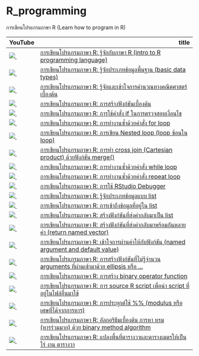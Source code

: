 # R_programming
การเขียนโปรแกรมภาษา R (Learn how to program in R)

<table border="0" class="dataframe">
  <thead>
    <tr style="text-align: right;">
      <th>YouTube</th>
      <th>title</th>
    </tr>
  </thead>
  <tbody>
    <tr>
      <td><a href=https://youtu.be/oy4qViQLXsI><img src=https://i.ytimg.com/vi/oy4qViQLXsI/mqdefault.jpg />&nbsp;</a></td>
      <td><a href="https://youtu.be/oy4qViQLXsI">การเขียนโปรแกรมภาษา R: รู้จักกับภาษา R (intro to R programming language)</a></td>
    </tr>
    <tr>
      <td><a href=https://youtu.be/KpdnzjYfrpU><img src=https://i.ytimg.com/vi/KpdnzjYfrpU/mqdefault.jpg />&nbsp;</a></td>
      <td><a href="https://youtu.be/KpdnzjYfrpU">การเขียนโปรแกรมภาษา R: รู้จักประเภทข้อมูลพื้นฐาน (basic data types)</a></td>
    </tr>
    <tr>
      <td><a href=https://youtu.be/r3xfMksvUWw><img src=https://i.ytimg.com/vi/r3xfMksvUWw/mqdefault.jpg />&nbsp;</a></td>
      <td><a href="https://youtu.be/r3xfMksvUWw">การเขียนโปรแกรมภาษา R: รู้จักและเข้าใจการคำนวณทางคณิตศาสตร์เบื้องต้น</a></td>
    </tr>
    <tr>
      <td><a href=https://youtu.be/aJwV03TmtIs><img src=https://i.ytimg.com/vi/aJwV03TmtIs/mqdefault.jpg />&nbsp;</a></td>
      <td><a href="https://youtu.be/aJwV03TmtIs">การเขียนโปรแกรมภาษา R: การสร้างฟังก์ชันเบื้องต้น</a></td>
    </tr>
    <tr>
      <td><a href=https://youtu.be/Bf5cYUK-lHU><img src=https://i.ytimg.com/vi/Bf5cYUK-lHU/mqdefault.jpg />&nbsp;</a></td>
      <td><a href="https://youtu.be/Bf5cYUK-lHU">การเขียนโปรแกรมภาษา R: การใช้คำสั่ง if ในการตรวจสอบเงื่อนไข</a></td>
    </tr>
    <tr>
      <td><a href=https://youtu.be/glBI638vgbQ><img src=https://i.ytimg.com/vi/glBI638vgbQ/mqdefault.jpg />&nbsp;</a></td>
      <td><a href="https://youtu.be/glBI638vgbQ">การเขียนโปรแกรมภาษา R: การทำงานซ้ำด้วยคำสั่ง for loop</a></td>
    </tr>
    <tr>
      <td><a href=https://youtu.be/XQxPrqGY3PA><img src=https://i.ytimg.com/vi/XQxPrqGY3PA/mqdefault.jpg />&nbsp;</a></td>
      <td><a href="https://youtu.be/XQxPrqGY3PA">การเขียนโปรแกรมภาษา R: การเขียน Nested loop (loop ซ้อนใน loop)</a></td>
    </tr>
    <tr>
      <td><a href=https://youtu.be/vscgECmaM9Y><img src=https://i.ytimg.com/vi/vscgECmaM9Y/mqdefault.jpg />&nbsp;</a></td>
      <td><a href="https://youtu.be/vscgECmaM9Y">การเขียนโปรแกรมภาษา R: การทำ cross join (Cartesian product) ด้วยฟังก์ชัน merge()</a></td>
    </tr>
    <tr>
      <td><a href=https://youtu.be/3ftDM9pRwlY><img src=https://i.ytimg.com/vi/3ftDM9pRwlY/mqdefault.jpg />&nbsp;</a></td>
      <td><a href="https://youtu.be/3ftDM9pRwlY">การเขียนโปรแกรมภาษา R: การทำงานซ้ำด้วยคำสั่ง while loop</a></td>
    </tr>
    <tr>
      <td><a href=https://youtu.be/CYDZrAHjAL0><img src=https://i.ytimg.com/vi/CYDZrAHjAL0/mqdefault.jpg />&nbsp;</a></td>
      <td><a href="https://youtu.be/CYDZrAHjAL0">การเขียนโปรแกรมภาษา R: การทำงานซ้ำด้วยคำสั่ง repeat loop</a></td>
    </tr>
    <tr>
      <td><a href=https://youtu.be/0N_0wN45BIw><img src=https://i.ytimg.com/vi/0N_0wN45BIw/mqdefault.jpg />&nbsp;</a></td>
      <td><a href="https://youtu.be/0N_0wN45BIw">การเขียนโปรแกรมภาษา R: การใช้ RStudio Debugger</a></td>
    </tr>
    <tr>
      <td><a href=https://youtu.be/Sv1HvvxqR9g><img src=https://i.ytimg.com/vi/Sv1HvvxqR9g/mqdefault.jpg />&nbsp;</a></td>
      <td><a href="https://youtu.be/Sv1HvvxqR9g">การเขียนโปรแกรมภาษา R: รู้จักประเภทข้อมูลแบบ list</a></td>
    </tr>
    <tr>
      <td><a href=https://youtu.be/xAeOvJ114Rk><img src=https://i.ytimg.com/vi/xAeOvJ114Rk/mqdefault.jpg />&nbsp;</a></td>
      <td><a href="https://youtu.be/xAeOvJ114Rk">การเขียนโปรแกรมภาษา R: การเข้าถึงข้อมูลที่อยู่ใน list</a></td>
    </tr>
    <tr>
      <td><a href=https://youtu.be/YSx5Zu9OjUA><img src=https://i.ytimg.com/vi/YSx5Zu9OjUA/mqdefault.jpg />&nbsp;</a></td>
      <td><a href="https://youtu.be/YSx5Zu9OjUA">การเขียนโปรแกรมภาษา R: สร้างฟังก์ชันที่ส่งค่ากลับมาเป็น list</a></td>
    </tr>
    <tr>
      <td><a href=https://youtu.be/kFt6mzOF1Yg><img src=https://i.ytimg.com/vi/kFt6mzOF1Yg/mqdefault.jpg />&nbsp;</a></td>
      <td><a href="https://youtu.be/kFt6mzOF1Yg">การเขียนโปรแกรมภาษา R: สร้างฟังก์ชันที่ส่งค่ากลับมาพร้อมกันหลายค่า (return named vector)</a></td>
    </tr>
    <tr>
      <td><a href=https://youtu.be/OPk1c2iQShQ><img src=https://i.ytimg.com/vi/OPk1c2iQShQ/mqdefault.jpg />&nbsp;</a></td>
      <td><a href="https://youtu.be/OPk1c2iQShQ">การเขียนโปรแกรมภาษา R: เข้าใจการผ่านค่าให้กับฟังก์ชัน (named argument and default value)</a></td>
    </tr>
    <tr>
      <td><a href=https://youtu.be/sUni9EhFB08><img src=https://i.ytimg.com/vi/sUni9EhFB08/mqdefault.jpg />&nbsp;</a></td>
      <td><a href="https://youtu.be/sUni9EhFB08">การเขียนโปรแกรมภาษา R: การสร้างฟังก์ชันที่ไม่รู้จำนวน arguments ที่ผ่านเข้ามาด้วย ellipsis หรือ ...</a></td>
    </tr>
    <tr>
      <td><a href=https://youtu.be/nHx3fn0YfGw><img src=https://i.ytimg.com/vi/nHx3fn0YfGw/mqdefault.jpg />&nbsp;</a></td>
      <td><a href="https://youtu.be/nHx3fn0YfGw">การเขียนโปรแกรมภาษา R: การสร้าง binary operator function</a></td>
    </tr>
    <tr>
      <td><a href=https://youtu.be/l6cu4ho3iGE><img src=https://i.ytimg.com/vi/l6cu4ho3iGE/mqdefault.jpg />&nbsp;</a></td>
      <td><a href="https://youtu.be/l6cu4ho3iGE">การเขียนโปรแกรมภาษา R: การ source R script เพื่อนำ script ที่อยู่ในไฟล์อื่นมาใช้</a></td>
    </tr>
    <tr>
      <td><a href=https://youtu.be/duVOcB7FfUs><img src=https://i.ytimg.com/vi/duVOcB7FfUs/mqdefault.jpg />&nbsp;</a></td>
      <td><a href="https://youtu.be/duVOcB7FfUs">การเขียนโปรแกรมภาษา R: การประยุกต์ใช้ %% (modulus หรือ เศษที่ได้จากการหาร)</a></td>
    </tr>
    <tr>
      <td><a href=https://youtu.be/Fu6f_OQ4J8o><img src=https://i.ytimg.com/vi/Fu6f_OQ4J8o/mqdefault.jpg />&nbsp;</a></td>
      <td><a href="https://youtu.be/Fu6f_OQ4J8o">การเขียนโปรแกรมภาษา R: อัลกอริธีมเบื้องต้น การหา หรม (หารร่วมมาก) ด้วย binary method algorithm</a></td>
    </tr>
    <tr>
      <td><a href=https://youtu.be/zCye1vC-iRQ><img src=https://i.ytimg.com/vi/zCye1vC-iRQ/mqdefault.jpg />&nbsp;</a></td>
      <td><a href="https://youtu.be/zCye1vC-iRQ">การเขียนโปรแกรมภาษา R: แปลงพื้นที่ตารางวาและตารางเมตรให้เป็น ไร่ งาน ตารางวา</a></td>
    </tr>
  </tbody>
</table>
